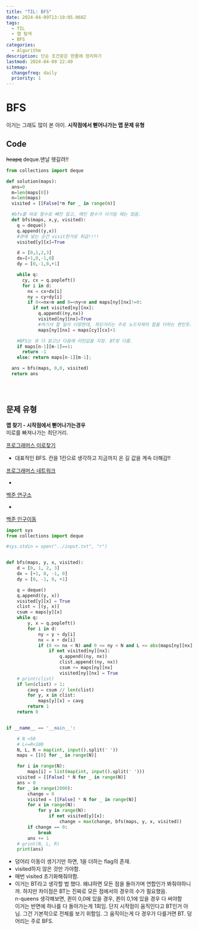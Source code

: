 ```yaml
---
title: "TIL: BFS"
date: 2024-04-09T13:19:05.068Z
tags:
  - TIL
  - 맵 탐색
  - BFS
categories:
  - Algorithm
description: 단순 조건문은 한줄에 정리하기
lastmod: 2024-04-09 22:49
sitemap:
  changefreq: daily
  priority: 1
---
```


# BFS

이거는 그래도 많이 본 아이.
**시작점에서 뻗어나가는 맵 문제 유형**

## Code

~~heapq~~ deque.맨날 헷갈려!!

```py
from collections import deque

def solution(maps):
  ans=0
  m=len(maps[0])
  n=len(maps)
  visited = [[False]*m for _ in range(n)]

  #bfs를 따로 함수로 빼진 않고, 메인 함수가 이거일 때는 많음.
  def bfs(maps, x,y, visited):
    q = deque()
    q.append((y,x))
    #큐에 넣는 순간 visit한거로 취급!!!!
    visited[y][x]=True

    d = [0,1,2,3]
    dx=[+1,0,-1,0]
    dy = [0,-1,0,+1]

    while q:
      cy, cx = q.popleft()
      for i in d:
        nx = cx+dx[i]
        ny = cy+dy[i]
        if 0<=nx<m and 0=<ny<n and maps[ny][nx]!=0:
          if not visited[ny][nx]:
            q.append((ny,nx))
            visited[ny][nx]=True
            #여기서 할 일이 다양한데, 최단거리는 주로 노드자체의 합을 더하는 편인듯.
            maps[ny][nx] = maps[cy][cx]+1

    #BFS는 큐 다 읽고난 다음에 리턴값을 지정. BT랑 다름.
    if maps[n-1][m-1]==1:
      return -1
    else: return maps[n-1][m-1];

  ans = bfs(maps, 0,0, visited)
  return ans





```

## 문제 유형

**맵 찾기 - 시작점에서 뻗어나가는경우**<br>
미로를 빠져나가는 최단거리.

[프로그래머스 미로찾기](https://school.programmers.co.kr/learn/courses/30/lessons/1844)

- 대표적인 BFS. 칸을 1칸으로 생각하고 지금까지 온 길 값을 계속 더해감!!

[프로그래머스 네트워크](https://school.programmers.co.kr/learn/courses/30/lessons/43162)

-

[백준 연구소](https://www.acmicpc.net/problem/14502)

-

[백준 인구이동](https://www.acmicpc.net/problem/16234)

```py
import sys
from collections import deque

#sys.stdin = open("../input.txt", "r")


def bfs(maps, y, x, visited):
    d = [0, 1, 2, 3]
    dx = [+1, 0, -1, 0]
    dy = [0, -1, 0, +1]

    q = deque()
    q.append((y, x))
    visited[y][x] = True
    clist = [(y, x)]
    csum = maps[y][x]
    while q:
        y, x = q.popleft()
        for i in d:
            ny = y + dy[i]
            nx = x + dx[i]
            if (0 <= nx < N) and 0 <= ny < N and L <= abs(maps[ny][nx] - maps[y][x]) <= R:
                if not visited[ny][nx]:
                    q.append((ny, nx))
                    clist.append((ny, nx))
                    csum += maps[ny][nx]
                    visited[ny][nx] = True
    # print(clist)
    if len(clist) > 1:
        cavg = csum // len(clist)
        for y, x in clist:
            maps[y][x] = cavg
        return 1
    return 0


if __name__ == '__main__':

    # N <50
    # L<=R<100
    N, L, R = map(int, input().split(' '))
    maps = [[0] for _ in range(N)]

    for i in range(N):
        maps[i] = list(map(int, input().split(' ')))
    visited = [[False] * N for _ in range(N)]
    ans = 0
    for _ in range(2000):
        change = 0
        visited = [[False] * N for _ in range(N)]
        for x in range(N):
            for y in range(N):
                if not visited[y][x]:
                    change = max(change, bfs(maps, y, x, visited))
        if change == 0:
            break
        ans += 1
    # print(N, L, R)
    print(ans)
```

- 덩어리 이동이 생기기만 하면, 1을 더하는 flag의 존재.
- visited하지 않은 것만 가야함.
- 매번 visited 초기화해줘야함.
- 이거는 BT라고 생각할 법 했다. 왜냐하면 모든 점을 돌아가며 연합인가 봐줘야하니까.
  하지만 차이점은 BT는 진짜로 모든 점에서의 경우의 수가 필요했음.<br>
  n-queens 생각해보면, 퀸이 0,0에 있을 경우, 퀸이 0,1에 있을 경우 다 써야함<br>
  이거는 반면에 하나를 다 돌아가는게 1회임. 단지 시작점이 움직인다고 BT인거 아님. 그건 기본적으로 전체를 보기 위함임. 그 움직이는게 다 경우가 다를거면 BT. 덩어리는 주로 BFS.
